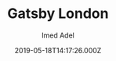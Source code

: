 ---
title: Gatsby London
github: https://github.com/ImedAdel/gatsby-london
demo: https://gatsby-london.netlify.app/
author: Imed Adel
ssg:
  - Gatsby
cms:
  - Markdown
date: 2019-05-18T14:17:26.000Z
description: A free, open source, image-concentric starter for GatsbyJS
draft: true
publish_date: '2019-05-18T14:17:26Z'
update_date: '2019-11-20T20:47:09Z'
github_star: 157
github_fork: 70
---
